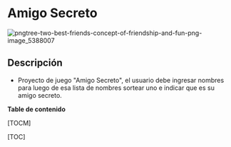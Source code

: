 # Amigo Secreto
![pngtree-two-best-friends-concept-of-friendship-and-fun-png-image_5388007](https://github.com/user-attachments/assets/a08897b0-d60b-428e-b08d-04213725a604)

## Descripción
- Proyecto de juego "Amigo Secreto", el usuario debe ingresar nombres para luego de esa lista de nombres sortear uno e indicar que es su amigo secreto.

**Table de contenido**

[TOCM]

[TOC]

